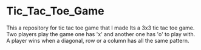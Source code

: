 # Tic_Tac_Toe_Game
 This a repository for tic tac toe game that I made
 Its a 3x3 tic tac toe game.
 Two players play the game one has 'x' and another one has 'o' to play with.
 A player wins when a diagonal, row or a column has all the same pattern.
 
